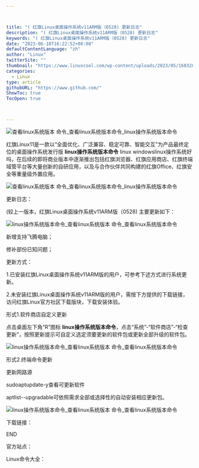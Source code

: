 ```yaml
---



title: "( 红旗Linux桌面操作系统v11ARM版（0528) 更新日志"
description: "( 红旗Linux桌面操作系统v11ARM版（0528) 更新日志"
keywords: "( 红旗Linux桌面操作系统v11ARM版（0528) 更新日志"
date: "2023-06-18T16:22:52+08:00"
defaultContentLanguage: "zh"
author: "Linux"
twitterSite: ""
thumbnail: "https://www.linuxcool.com/wp-content/uploads/2023/05/1683202259263_0.jpg"
categories:
  - Linux
type: article
githubURL: "https://www.github.com/"
ShowToc: true
TocOpen: true



---
```


![查看linux系统版本 命令_查看linux系统版本命令_linux操作系统版本命令](https://www.linuxcool.com/wp-content/uploads/2023/05/1683202259263_0.jpg)

红旗Linux11是一款以“全面优化、广泛兼容、稳定可靠、智能交互”为产品最终定位的桌面操作系统发行版 **linux操作系统版本命令** linux windowslinux操作系统好吗，在后续的即将商业版本中逐渐推出包括红旗浏览器、红旗应用商店、红旗终端域管平台等大量创新的自研应用，以及与合作伙伴共同构建的红旗Office、红旗安全等重量级外置应用。

![查看linux系统版本 命令_查看linux系统版本命令_linux操作系统版本命令](https://www.linuxcool.com/wp-content/uploads/2023/05/1683202259263_1.png)

更新日志：

(较上一版本，红旗Linux桌面操作系统v11ARM版（0528) 主要更新如下：

![linux操作系统版本命令_查看linux系统版本 命令_查看linux系统版本命令](https://www.linuxcool.com/wp-content/uploads/2023/05/1683202259263_2.jpg)

新增支持飞腾电脑；

修补部份已知问题；

更新方式：

1.已安装红旗Linux桌面操作系统v11ARM版的用户，可参考下述方式进行系统更新。

2.未安装红旗Linux桌面操作系统v11ARM版的用户，需按下方提供的下载链接，访问红旗Linux官方社区下载版块，下载安装体验。

形式1.软件商店自定义更新

点击桌面左下角“R”图标 **linux操作系统版本命令**，点击“系统”-“软件商店”-“检查更新”，按照更新提示可自定义选定须要更新的软件包或更新全部升级的软件包。

![linux操作系统版本命令_查看linux系统版本 命令_查看linux系统版本命令](https://www.linuxcool.com/wp-content/uploads/2023/05/1683202259263_3.png)

形式2.终端命令更新

更新网路源

sudoaptupdate-y查看可更新软件

aptlist--upgradable可依照需求全部或选择性的自动安装相应更新包。

![linux操作系统版本命令_查看linux系统版本 命令_查看linux系统版本命令](https://www.linuxcool.com/wp-content/uploads/2023/05/1683202259263_4.jpg)

下载链接：

END

官方站点：

Linux命令大全：